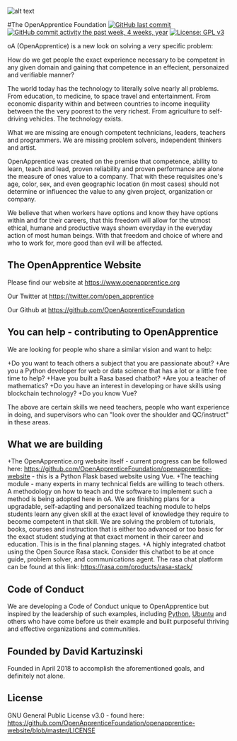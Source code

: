![alt text](https://github.com/OpenApprenticeFoundation/openapprentice-website/logofinal-foundation.png "OpenApprentice Magpie Foundation Logo")

#The OpenApprentice Foundation
[![GitHub last commit](https://img.shields.io/github/last-commit/OpenApprenticeFoundation/openapprentice-website.svg)](https://github.com/OpenApprenticeFoundation/openapprentice-website/commits/master)
[![GitHub commit activity the past week, 4 weeks, year](https://img.shields.io/github/commit-activity/w/OpenApprenticeFoundation/openapprentice-website.svg)](https://github.com/OpenApprenticeFoundation/openapprentice-website/commits/master)
[![License: GPL v3](https://img.shields.io/badge/License-GPL%20v3-blue.svg)](https://www.gnu.org/licenses/gpl-3.0)

oA (OpenApprentice) is a new look on solving a very specific problem:

How do we get people the exact experience necessary to be competent in any given domain and gaining that competence in an effecient, personaized and verifiable manner?

The world today has the technology to literally solve nearly all problems.  From education, to medicine, to space travel and entertainment. From economic disparity within and between countries to income inequility between the the very poorest to the very richest. From agriculture to self-driving vehicles.  The technology exists.

What we are missing are enough competent technicians, leaders, teachers and programmers. We are missing problem solvers, independent thinkers and artist.

OpenApprentice was created on the premise that competence, ability to learn, teach and lead, proven reliability and proven performance are alone the measure of ones value to a company. That with these requisites one's age, color, sex, and even geographic location (in most cases) should not determine or influencec the value to any given project, organization or company.

We believe that when workers have options and know they have options within and for their careers, that this freedom will allow for the utmost ethical, humane and productive ways shown everyday in the everyday action of most human beings. With that freedom and choice of where and who to work for, more good than evil will be affected.


## The OpenApprentice Website

Please find our website at https://www.openapprentice.org

Our Twitter at https://twitter.com/open_apprentice

Our Github at https://github.com/OpenApprenticeFoundation



## You can help - contributing to OpenApprentice

We are looking for people who share a similar vision and want to help:

+Do you want to teach others a subject that you are passionate about?
+Are you a Python developer for web or data science that has a lot or a little free time to help?
+Have you built a Rasa based chatbot?
+Are you a teacher of mathematics?
+Do you have an interest in developing or have skills using blockchain technology?
+Do you know Vue?

The above are certain skills we need teachers, people who want experience in doing, and supervisors who can "look over the shoulder and QC/instruct" in these areas.


## What we are building

+The OpenApprentice.org website itself - current progress can be followed here: https://github.com/OpenApprenticeFoundation/openapprentice-website - this is a Python Flask based website using Vue.
+The teaching module - many experts in many technical fields are willing to teach others. A methodology on how to teach and the software to implement such a method is being adopted here in oA. We are finishing plans for a upgradable, self-adapting and personalized teaching module to helps students learn any given skill at the exact level of knowledge they require to become competent in that skill. We are solving the problem of tutorials, books, courses and instruction that is either too advanced or too basic for the exact student studying at that exact moment in their career and education. This is in the final planning stages.
+A highly integrated chatbot using the Open Source Rasa stack. Consider this chatbot to be at once guide, problem solver, and communications agent.  The rasa chat platform can be found at this link: https://rasa.com/products/rasa-stack/


## Code of Conduct

We are developing a Code of Conduct unique to OpenApprentice but inspired by the leadership of such examples, including [Python](https://www.python.org/psf/codeofconduct/), [Ubuntu](https://www.ubuntu.com/community/code-of-conduct) and others who have come before us their example and built purposeful thriving and effective organizations and communities.


## Founded by David Kartuzinski

Founded in April 2018 to accomplish the aforementioned goals, and definitely not alone.


## License

GNU General Public License v3.0 - found here: https://github.com/OpenApprenticeFoundation/openapprentice-website/blob/master/LICENSE










